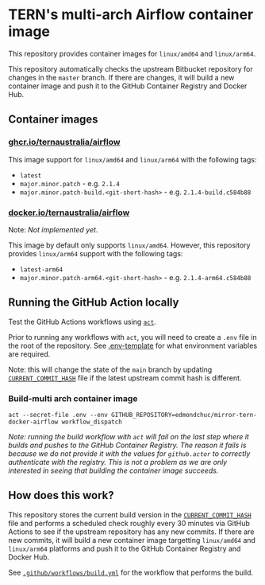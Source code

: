# TERN's multi-arch Airflow container image

This repository provides container images for `linux/amd64` and `linux/arm64`.

This repository automatically checks the upstream Bitbucket repository for changes in the `master` branch. If there are changes, it will build a new container image and push it to the GitHub Container Registry and Docker Hub.

## Container images

### [ghcr.io/ternaustralia/airflow](https://github.com/ternaustralia/mirror-docker-airflow/pkgs/container/airflow)

This image support for `linux/amd64` and `linux/arm64` with the following tags:

- `latest`
- `major.minor.patch` - e.g. `2.1.4`
- `major.minor.patch-build.<git-short-hash>` - e.g. `2.1.4-build.c584b88`

### [docker.io/ternaustralia/airflow](https://hub.docker.com/repository/docker/ternau/airflow)

Note: _Not implemented yet_.

This image by default only supports `linux/amd64`. However, this repository provides `linux/arm64` support with the following tags:

- `latest-arm64`
- `major.minor.patch-arm64.<git-short-hash>` - e.g. `2.1.4-arm64.c584b88`

## Running the GitHub Action locally

Test the GitHub Actions workflows using [`act`](https://github.com/nektos/act).

Prior to running any workflows with `act`, you will need to create a `.env` file in the root of the repository. See [.env-template](.env-template) for what environment variables are required.

Note: this will change the state of the `main` branch by updating [`CURRENT_COMMIT_HASH`](CURRENT_COMMIT_HASH) file if the latest upstream commit hash is different.

### Build-multi arch container image

```
act --secret-file .env --env GITHUB_REPOSITORY=edmondchuc/mirror-tern-docker-airflow workflow_dispatch
```

_Note: running the build workflow with `act` will fail on the last step where it builds and pushes to the GitHub Container Registry. The reason it fails is because we do not provide it with the values for `github.actor` to correctly authenticate with the registry. This is not a problem as we are only interested in seeing that building the container image succeeds._

## How does this work?

This repository stores the current build version in the [`CURRENT_COMMIT_HASH`](CURRENT_COMMIT_HASH) file and performs a scheduled check roughly every 30 minutes via GitHub Actions to see if the upstream repository has any new commits. If there are new commits, it will build a new container image targetting `linux/amd64` and `linux/arm64` platforms and push it to the GitHub Container Registry and Docker Hub.

See [`.github/workflows/build.yml`](.github/workflows/build.yml) for the workflow that performs the build.
